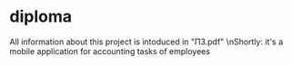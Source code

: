 # diploma 
 All information about this project is intoduced in "ПЗ.pdf"
 \nShortly: it's a mobile application for accounting tasks of employees
